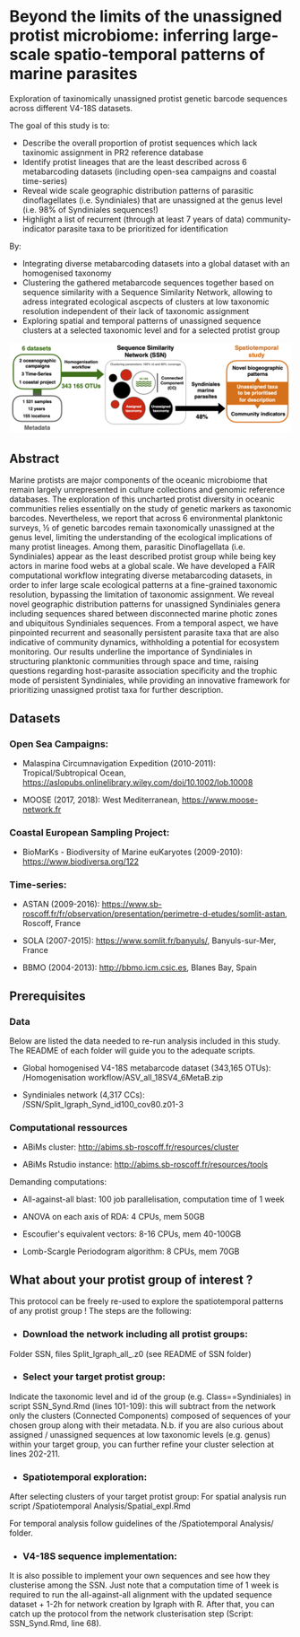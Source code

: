 # Beyond the limits of the unassigned protist microbiome: inferring large-scale spatio-temporal patterns of marine parasites

Exploration of taxinomically unassigned protist genetic barcode sequences across different V4-18S datasets. 


The goal of this study is to:
* Describe the overall proportion of protist sequences which lack taxinomic assignment in PR2 reference database
* Identify protist lineages that are the least described across 6 metabarcoding datasets (including open-sea campaigns and coastal time-series)
* Reveal wide scale geographic distribution patterns of parasitic dinoflagellates (i.e. Syndiniales) that are unassigned at the genus level (i.e. 98% of Syndiniales sequences!)
* Highlight a list of recurrent (through at least 7 years of data) community-indicator parasite taxa to be prioritized for identification

By:
* Integrating diverse metabarcoding datasets into a global dataset with an homogenised taxonomy
* Clustering the gathered metabarcode sequences together based on sequence similarity with a Sequence Similarity Network, allowing to adress integrated ecological ascpects of clusters at low taxonomic resolution independent of their lack of taxonomic assignment
* Exploring spatial and temporal patterns of unassigned sequence clusters at a selected taxonomic level and for a selected protist group


![Graphical](Graphical_abstract.png)


## Abstract

Marine protists are major components of the oceanic microbiome that remain largely unrepresented in culture collections and genomic reference databases. The exploration of this uncharted protist diversity in oceanic communities relies essentially on the study of genetic markers as taxonomic barcodes. Nevertheless, we report that across 6 environmental planktonic surveys, ½ of genetic barcodes remain taxonomically unassigned at the genus level, limiting the understanding of the ecological implications of many protist lineages. Among them, parasitic Dinoflagellata (i.e. Syndiniales) appear as the least described protist group while being key actors in marine food webs at a global scale. We have developed a FAIR computational workflow integrating diverse metabarcoding datasets, in order to infer large scale ecological patterns at a fine-grained taxonomic resolution, bypassing the limitation of taxonomic assignment. We reveal novel geographic distribution patterns for unassigned Syndiniales genera including sequences shared between disconnected marine photic zones and ubiquitous Syndiniales sequences. From a temporal aspect, we have pinpointed recurrent and seasonally persistent parasite taxa that are also indicative of community dynamics, withholding a potential for ecosystem monitoring. Our results underline the importance of Syndiniales in structuring planktonic communities through space and time, raising questions regarding host-parasite association specificity and the trophic mode of persistent Syndiniales, while providing an innovative framework for prioritizing unassigned protist taxa for further description.


## Datasets

### Open Sea Campaigns:
* Malaspina Circumnavigation Expedition (2010-2011): Tropical/Subtropical Ocean, https://aslopubs.onlinelibrary.wiley.com/doi/10.1002/lob.10008


* MOOSE (2017, 2018): West Mediterranean, https://www.moose-network.fr

### Coastal European Sampling Project:
* BioMarKs - Biodiversity of Marine euKaryotes (2009-2010): https://www.biodiversa.org/122

### Time-series:
* ASTAN (2009-2016): https://www.sb-roscoff.fr/fr/observation/presentation/perimetre-d-etudes/somlit-astan, Roscoff, France

* SOLA (2007-2015): https://www.somlit.fr/banyuls/, Banyuls-sur-Mer, France

* BBMO (2004-2013): http://bbmo.icm.csic.es, Blanes Bay, Spain


## Prerequisites

### Data
Below are listed the data needed to re-run analysis included in this study. The README of each folder will guide you to the adequate scripts.
* Global homogenised V4-18S metabarcode dataset (343,165 OTUs): 
/Homogenisation workflow/ASV_all_18SV4_6MetaB.zip


* Syndiniales network (4,317 CCs): 
/SSN/Split_Igraph_Synd_id100_cov80.z01-3


### Computational ressources
* ABiMs cluster: http://abims.sb-roscoff.fr/resources/cluster


* ABiMs Rstudio instance: http://abims.sb-roscoff.fr/resources/tools

Demanding computations:
* All-against-all blast: 100 job parallelisation, computation time of 1 week

* ANOVA on each axis of RDA: 4 CPUs, mem 50GB

* Escoufier's equivalent vectors: 8-16 CPUs, mem 40-100GB

* Lomb-Scargle Periodogram algorithm: 8 CPUs, mem 70GB

## What about your protist group of interest ?

This protocol can be freely re-used to explore the spatiotemporal patterns of any protist group ! The steps are the following:
* ### Download the network including all protist groups: 


Folder SSN, files Split_Igraph_all_.z0 (see README of SSN folder)


* ### Select your target protist group: 

Indicate the taxonomic level and id of the group (e.g. Class==Syndiniales) in script SSN_Synd.Rmd (lines 101-109): this will subtract from the network only the clusters (Connected Components) composed of sequences of your chosen group along with their metadata.
N.b. if you are also curious about assigned / unassigned sequences at low taxonomic levels (e.g. genus) within your target group, you can further refine your cluster selection at lines 202-211.

* ### Spatiotemporal exploration:

After selecting clusters of your target protist group:
For spatial analysis run script /Spatiotemporal Analysis/Spatial_expl.Rmd

For temporal analysis follow guidelines of the /Spatiotemporal Analysis/ folder.

* ### V4-18S sequence implementation:

It is also possible to implement your own sequences and see how they clusterise among the SSN. Just note that a computation time of 1 week is required to run the all-against-all alignment with the updated sequence dataset + 1-2h for network creation by Igraph with R. After that, you can catch up the protocol from the network clusterisation step (Script: SSN_Synd.Rmd, line 68).


